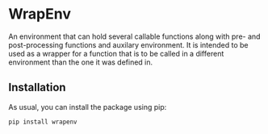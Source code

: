 # WrapEnv

An environment that can hold several callable functions along with pre- and post-processing
functions and auxilary environment. It is intended to be used as a wrapper for a function that
is to be called in a different environment than the one it was defined in.

## Installation

As usual, you can install the package using pip:

```bash
pip install wrapenv
```
